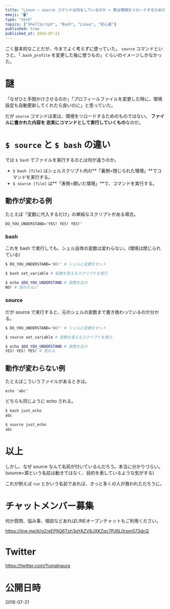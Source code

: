 ```yaml
---
title: "Linux — source コマンドは何をしているのか > 実は環境をリロードするためのものではない"
emoji: "🖥"
type: "tech"
topics: ["ShellScript", "Bash", "Linux", "初心者"]
published: true
published_at: 2016-07-21
---
```


ごく基本的なことだが、今までよく考えずに使っていた。
`source` コマンドというと、「`.bash_profile` を変更した後に使うもの」ぐらいのイメージしかなかった。

# 謎

「なぜひと手間かけさせるのか」「プロフィールファイルを変更した時に、環境設定も自動更新してくれたら良いのに」と思っていた。

だが `source` コマンドは実は、環境をリロードするためのものではない。
**ファイルに書かれた内容を 忠実にコマンドとして実行していくもの**なのだ。

# `$ source` と `$ bash` の違い

では `$ bash` でファイルを実行するのとは何が違うのか。

- `$ bash [file]` はシェルスクリプト内の**「裏側=閉じられた環境」**でコマンドを実行する。
- `$ source [file]` は**「表側=開いた環境」**で、コマンドを実行する。


## 動作が変わる例

たとえば「変数に代入するだけ」の単純なスクリプトがある場合。

```bash:set_variable
DO_YOU_UNDERSTAND='YES! YES! YES!'
```

### bash

これを bash で実行しても、シェル自体の変数は変わらない。(環境は閉じられている)

```bash
$ DO_YOU_UNDERSTAND='NO!' # シェルに変数をセット
```

```bash
$ bash set_variable # 変数を変えるスクリプトを実行
```

```bash
$ echo $DO_YOU_UNDERSTAND # 変数を出力
NO! # 変わらない
```

### source

だが source で実行すると、元のシェルの変数まで書き換わっているのが分かる。

```bash
$ DO_YOU_UNDERSTAND='NO!' # シェルに変数をセット
```

```bash
$ source set_variable # 変数を変えるスクリプトを実行
```

```bash
$ echo $DO_YOU_UNDERSTAND # 変数を出力
YES! YES! YES! # 変わる
```


## 動作が変わらない例

たとえばこういうファイルがあるときは。

```bash:just_echo
echo 'abc'
```

どちらも同じように echo される。

```bash
$ bash just_echo
abc

$ source just_echo
abc
```

# 以上

しかし、なぜ source なんて名前が付いているんだろう。本当に分かりづらい。
(source=源という名前は動きではなく、目的を表しているような気がする)

これが例えば `run` とかいう名前であれば、きっと多くの人が救われただろうに。








<!-- Update From Qiita API -->

# チャットメンバー募集


何か質問、悩み事、相談などあればLINEオープンチャットもご利用ください。

https://line.me/ti/g2/eEPltQ6Tzh3pYAZV8JXKZqc7PJ6L0rpm573dcQ





# Twitter


https://twitter.com/YumaInaura


<!-- Update From Qiita API -->



# 公開日時

2016-07-21
